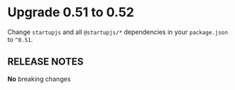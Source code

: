 # Upgrade 0.51 to 0.52

Change `startupjs` and all `@startupjs/*` dependencies in your `package.json` to `^0.51`.

## RELEASE NOTES

**No** breaking changes
